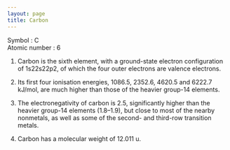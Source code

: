 ```yaml
---
layout: page
title: Carbon
---
```



Symbol : C<br/>
Atomic number : 6<br/>

1. Carbon is the sixth element, with a ground-state electron configuration of 1s22s22p2, of which the four outer electrons are valence electrons. 

2. Its first four ionisation energies, 1086.5, 2352.6, 4620.5 and 6222.7 kJ/mol, are much higher than those of the heavier group-14 elements. 

3. The electronegativity of carbon is 2.5, significantly higher than the heavier group-14 elements (1.8–1.9), but close to most of the nearby nonmetals, as well as some of the second- and third-row transition metals.

4. Carbon has a molecular weight of 12.011 u.